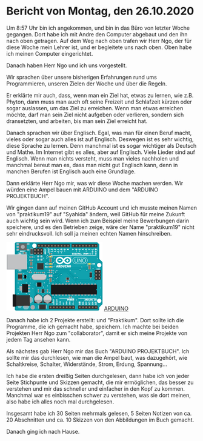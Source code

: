 # Bericht von Montag, den 26.10.2020

Um 8:57 Uhr bin ich angekommen, und bin in das Büro von letzter Woche gegangen. Dort habe ich mit Andre den Computer abgebaut und den ihn nach oben getragen. Auf dem Weg nach oben trafen wir Herr Ngo, der für diese Woche mein Lehrer ist, und er begleitete uns nach oben.
Oben habe ich meinen Computer eingerichtet. 

Danach haben Herr Ngo und ich uns vorgestellt. 

Wir sprachen über unsere bisherigen Erfahrungen rund ums Programmieren, unseren Zielen der Woche und über die Regeln.

Er erklärte mir auch, dass, wenn man ein Ziel hat, etwas zu lernen, wie z.B. Phyton, dann muss man auch oft seine Freizeit und Schlafzeit kürzen oder sogar auslassen, um das Ziel zu erreichen. Wenn man etwas erreichen möchte, darf man sein Ziel nicht aufgeben oder verlieren, sondern sich dransetzten, und arbeiten, bis man sein Ziel erreicht hat.

Danach sprachen wir über Englisch. Egal, was man für einen Beruf macht, vieles oder sogar auch alles ist auf Englisch. Deswegen ist es sehr wichtig, diese Sprache zu lernen. Denn manchmal ist es sogar wichtiger als Deutsch und Mathe. Im Internet gibt es alles, aber auf Englisch. Viele Lieder sind auf Englisch. Wenn man nichts versteht, muss man vieles nachholen und manchmal bereut man es, dass man nicht gut Englisch kann, denn in manchen Berufen ist Englisch auch eine Grundlage.

Dann erklärte Herr Ngo mir, was wir diese Woche machen werden. Wir würden eine Ampel bauen mit ARDUINO und dem "ARDUINO PROJEKTBUCH".

Wir gingen dann auf meinen GitHub Account und ich musste meinen Namen von "praktikum19" auf "Syahida" ändern, weil GitHub für meine Zukunft auch wichtig sein wird. Wenn ich zum Beispiel meine Bewerbungen darin speichere, und es den Betrieben zeige, wäre der Name "praktikum19" nicht sehr eindrucksvoll. Ich soll ja meinen echten Namen hinschreiben.

![Arduino](images/arduino.png)
[ARDUINO](https://www.arduino.cc/) 

Danach habe ich 2 Projekte erstellt: und "Praktikum". Dort sollte ich die Programme, die ich gemacht habe, speichern. Ich machte bei beiden Projekten Herr Ngo zum "collaborator", damit er sich meine Projekte von jedem Tag ansehen kann.

Als nächstes gab Herr Ngo mir das Buch "ARDUINO PROJEKTBUCH". Ich sollte mir das durchlesen, wie man die Ampel baut, was dazugehört, wie Schaltkreise, Schalter, Widerstände, Strom, Erdung, Spannung...

Ich habe die ersten dreißig Seiten durchgelesen, dann habe ich von jeder Seite Stichpunte und Skizzen gemacht, die mir ermöglichen, das besser zu verstehen und mir das schneller und einfacher in den Kopf zu kommen. Manchmal war es einbisschen schwer zu verstehen, was sie dort meinen, also habe ich alles noch mal durchgelesen.

Insgesamt habe ich 30 Seiten mehrmals gelesen, 5 Seiten Notizen von ca. 20 Abschnitten und ca. 10 Skizzen von den Abbildungen im Buch gemacht.

Danach ging ich nach Hause.
